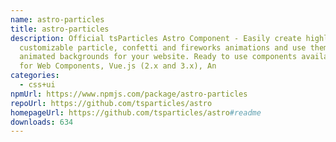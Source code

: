 ```yaml
---
name: astro-particles
title: astro-particles
description: Official tsParticles Astro Component - Easily create highly
  customizable particle, confetti and fireworks animations and use them as
  animated backgrounds for your website. Ready to use components available also
  for Web Components, Vue.js (2.x and 3.x), An
categories:
  - css+ui
npmUrl: https://www.npmjs.com/package/astro-particles
repoUrl: https://github.com/tsparticles/astro
homepageUrl: https://github.com/tsparticles/astro#readme
downloads: 634
---
```

